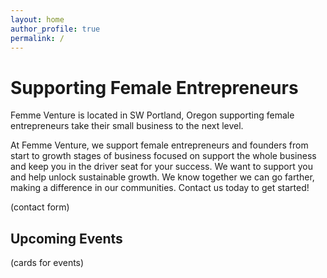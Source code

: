 ```yaml
---
layout: home
author_profile: true
permalink: /
---
```


# Supporting Female Entrepreneurs

Femme Venture is located in SW Portland, Oregon supporting female entrepreneurs take their small business to the next level.

At Femme Venture, we support female entrepreneurs and founders from start to growth stages of business focused on support the whole business and keep you in the driver seat for your success.
We want to support you and help unlock sustainable growth.
We know together we can go farther, making a difference in our communities.
Contact us today to get started!

(contact form)

## Upcoming Events

(cards for events)
